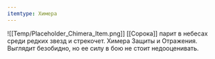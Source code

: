 ```yaml
---
itemtype: Химера
---
```

![[Temp/Placeholder_Chimera_Item.png]]
[[Сорока]] парит в небесах среди редких звезд и стрекочет. Химера Защиты и Отражения. Выглядит безобидно, но ее силу в бою не стоит недооценивать.
